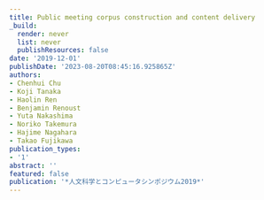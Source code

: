```yaml
---
title: Public meeting corpus construction and content delivery
_build:
  render: never
  list: never
  publishResources: false
date: '2019-12-01'
publishDate: '2023-08-20T08:45:16.925865Z'
authors:
- Chenhui Chu
- Koji Tanaka
- Haolin Ren
- Benjamin Renoust
- Yuta Nakashima
- Noriko Takemura
- Hajime Nagahara
- Takao Fujikawa
publication_types:
- '1'
abstract: ''
featured: false
publication: '*人文科学とコンピュータシンポジウム2019*'
---
```


